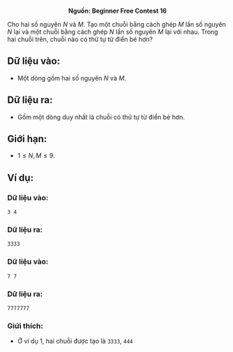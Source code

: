 **<center>Nguồn: Beginner Free Contest 16</center>**

Cho hai số nguyên $N$ và $M$. Tạo một chuỗi bằng cách ghép $M$ lần số nguyên $N$ lại và một chuỗi bằng cách ghép $N$ lần số nguyên $M$ lại với nhau. Trong hai chuỗi trên, chuỗi nào có thứ tự từ điển bé hơn?

## Dữ liệu vào:
- Một dòng gồm hai số nguyên $N$ và $M$.

## Dữ liệu ra:
- Gồm một dòng duy nhất là chuỗi có thứ tự từ điển bé hơn.

## Giới hạn:
- $1 ≤ N, M ≤ 9$.

## Ví dụ:
### Dữ liệu vào:
```
3 4
```

### Dữ liệu ra:
```
3333
```

### Dữ liệu vào:
```
7 7
```

### Dữ liệu ra:
```
7777777
```

### Giứi thích:
- Ở ví dụ $1$, hai chuỗi được tạo là `3333`, `444`